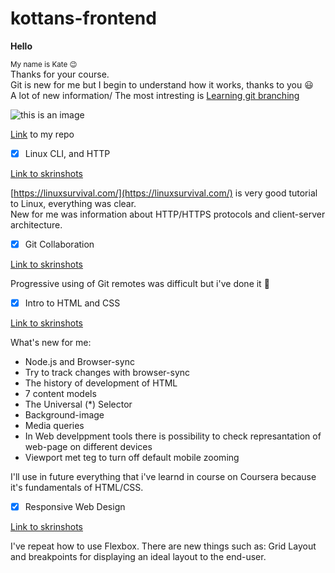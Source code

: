 # kottans-frontend

**Hello**

<sub> My name is Kate :wink:</sub> <br>
Thanks for your course.  
Git is new for me but I begin to understand how it works, thanks to you 😃  
A lot of new information/ The most intresting is [Learning git branching](https://learngitbranching.js.org/)

![this is an image](https://encrypted-tbn0.gstatic.com/images?q=tbn:ANd9GcR1R1vbjJquxCZce8yEncdFhoAk1d-bECwGlw&usqp=CAU)

[Link](https://github.com/Batiunka/kottans-frontend) to my repo

- [x] Linux CLI, and HTTP

[Link to skrinshots](https://github.com/Batiunka/kottans-frontend/tree/main/task_linux_cli)

[https://linuxsurvival.com/](https://linuxsurvival.com/) is very good tutorial to Linux, everything was clear.  
New for me was information about HTTP/HTTPS protocols and client-server architecture.

- [x] Git Collaboration  

[Link to skrinshots](https://github.com/Batiunka/kottans-frontend/tree/main/task_git_collaboration) 

Progressive using of Git remotes was difficult but i've done it :muscle:  

- [x] Intro to HTML and CSS  

[Link to skrinshots](https://github.com/Batiunka/kottans-frontend/tree/main/task_html_css_intro)  

What's new for me:  

- Node.js and Browser-sync  
- Try to track changes with browser-sync  
- The history of development of HTML  
- 7 content models  
- The Universal (*) Selector  
- Background-image  
- Media queries  
- In Web develppment tools there is possibility to check represantation of web-page on different devices  
- Viewport met teg to turn off default mobile zooming  

I'll use in future everything that i've learnd in course on Coursera because it's fundamentals of HTML/CSS.  

- [x] Responsive Web Design  

[Link to skrinshots](https://github.com/Batiunka/kottans-frontend/tree/main/task_responsive_web_design)  

I've repeat how to use Flexbox. There are new things such as: Grid Layout and breakpoints for displaying an ideal layout to the end-user.
